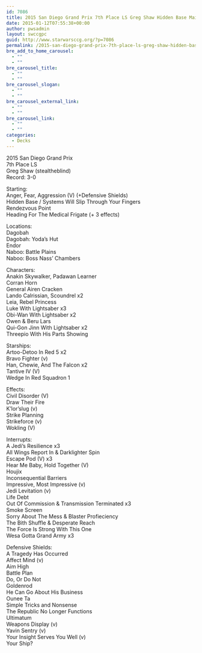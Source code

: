 ```yaml
---
id: 7086
title: 2015 San Diego Grand Prix 7th Place LS Greg Shaw Hidden Base Mains
date: 2015-01-12T07:55:38+00:00
author: pwsadmin
layout: swccgpc
guid: http://www.starwarsccg.org/?p=7086
permalink: /2015-san-diego-grand-prix-7th-place-ls-greg-shaw-hidden-base-mains/
bre_add_to_home_carousel:
  - ""
  - ""
bre_carousel_title:
  - ""
  - ""
bre_carousel_slogan:
  - ""
  - ""
bre_carousel_external_link:
  - ""
  - ""
bre_carousel_link:
  - ""
  - ""
categories:
  - Decks
---
```

2015 San Diego Grand Prix  
7th Place LS  
Greg Shaw (stealtheblind)  
Record: 3-0

Starting:  
Anger, Fear, Aggression (V) (+Defensive Shields)  
Hidden Base / Systems Will Slip Through Your Fingers  
Rendezvous Point  
Heading For The Medical Frigate (+ 3 effects)

Locations:  
Dagobah  
Dagobah: Yoda&#8217;s Hut  
Endor  
Naboo: Battle Plains  
Naboo: Boss Nass&#8217; Chambers

Characters:  
Anakin Skywalker, Padawan Learner  
Corran Horn  
General Airen Cracken  
Lando Calrissian, Scoundrel x2  
Leia, Rebel Princess  
Luke With Lightsaber x3  
Obi-Wan With Lightsaber x2  
Owen & Beru Lars  
Qui-Gon Jinn With Lightsaber x2  
Threepio With His Parts Showing

Starships:  
Artoo-Detoo In Red 5 x2  
Bravo Fighter (v)  
Han, Chewie, And The Falcon x2  
Tantive IV (V)  
Wedge In Red Squadron 1

Effects:  
Civil Disorder (V)  
Draw Their Fire  
K&#8217;lor&#8217;slug (v)  
Strike Planning  
Strikeforce (v)  
Wokling (V)

Interrupts:  
A Jedi&#8217;s Resilience x3  
All Wings Report In & Darklighter Spin  
Escape Pod (V) x3  
Hear Me Baby, Hold Together (V)  
Houjix  
Inconsequential Barriers  
Impressive, Most Impressive (v)  
Jedi Levitation (v)  
Life Debt  
Out Of Commission & Transmission Terminated x3  
Smoke Screen  
Sorry About The Mess & Blaster Profieciency  
The Bith Shuffle & Desperate Reach  
The Force Is Strong With This One  
Wesa Gotta Grand Army x3

Defensive Shields:  
A Tragedy Has Occurred  
Affect Mind (v)  
Aim High  
Battle Plan  
Do, Or Do Not  
Goldenrod  
He Can Go About His Business  
Ounee Ta  
Simple Tricks and Nonsense  
The Republic No Longer Functions  
Ultimatum  
Weapons Display (v)  
Yavin Sentry (v)  
Your Insight Serves You Well (v)  
Your Ship?